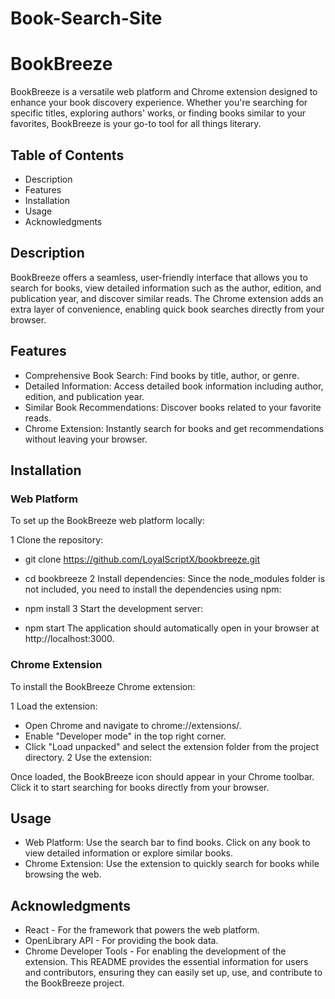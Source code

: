 # Book-Search-Site
# BookBreeze
BookBreeze is a versatile web platform and Chrome extension designed to enhance your book discovery experience. Whether you're searching for specific titles, exploring authors' works, or finding books similar to your favorites, BookBreeze is your go-to tool for all things literary.

## Table of Contents
* Description
* Features
* Installation
* Usage
* Acknowledgments
## Description
BookBreeze offers a seamless, user-friendly interface that allows you to search for books, view detailed information such as the author, edition, and publication year, and discover similar reads. The Chrome extension adds an extra layer of convenience, enabling quick book searches directly from your browser.

## Features
* Comprehensive Book Search: Find books by title, author, or genre.
* Detailed Information: Access detailed book information including author, edition, and publication year.
* Similar Book Recommendations: Discover books related to your favorite reads.
* Chrome Extension: Instantly search for books and get recommendations without leaving your browser.

## Installation
### Web Platform
To set up the BookBreeze web platform locally:

1 Clone the repository:


 * git clone https://github.com/LoyalScriptX/bookbreeze.git
 * cd bookbreeze
2 Install dependencies: Since the node_modules folder is not included, you need to install the dependencies using npm:

 * npm install
3 Start the development server:


* npm start
The application should automatically open in your browser at http://localhost:3000.

### Chrome Extension
To install the BookBreeze Chrome extension:

1 Load the extension:

  * Open Chrome and navigate to chrome://extensions/.
  * Enable "Developer mode" in the top right corner.
  * Click "Load unpacked" and select the extension folder from the project directory.
2 Use the extension:

Once loaded, the BookBreeze icon should appear in your Chrome toolbar. Click it to start searching for books directly from your browser.
## Usage
* Web Platform: Use the search bar to find books. Click on any book to view detailed information or explore similar books.
* Chrome Extension: Use the extension to quickly search for books while browsing the web.
## Acknowledgments
* React - For the framework that powers the web platform.
* OpenLibrary API - For providing the book data.
* Chrome Developer Tools - For enabling the development of the extension.
This README provides the essential information for users and contributors, ensuring they can easily set up, use, and contribute to the BookBreeze project.







